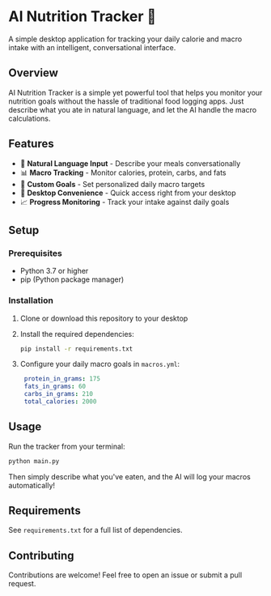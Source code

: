 # AI Nutrition Tracker 🥗

A simple desktop application for tracking your daily calorie and macro intake with an intelligent, conversational interface.

## Overview

AI Nutrition Tracker is a simple yet powerful tool that helps you monitor your nutrition goals without the hassle of traditional food logging apps. Just describe what you ate in natural language, and let the AI handle the macro calculations.

## Features

- 💬 **Natural Language Input** - Describe your meals conversationally
- 📊 **Macro Tracking** - Monitor calories, protein, carbs, and fats
- 🎯 **Custom Goals** - Set personalized daily macro targets
- 📁 **Desktop Convenience** - Quick access right from your desktop
- 📈 **Progress Monitoring** - Track your intake against daily goals

## Setup

### Prerequisites

- Python 3.7 or higher
- pip (Python package manager)

### Installation

1. Clone or download this repository to your desktop

2. Install the required dependencies:
   ```bash
   pip install -r requirements.txt
   ```

3. Configure your daily macro goals in `macros.yml`:
   ```yaml
    protein_in_grams: 175
    fats_in_grams: 60
    carbs_in_grams: 210
    total_calories: 2000
   ```

## Usage

Run the tracker from your terminal:

```bash
python main.py
```

Then simply describe what you've eaten, and the AI will log your macros automatically!

## Requirements

See `requirements.txt` for a full list of dependencies.

## Contributing

Contributions are welcome! Feel free to open an issue or submit a pull request.